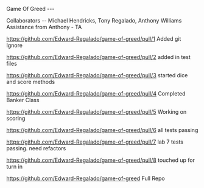 Game Of Greed --- 

Collaborators  -- Michael Hendricks, Tony Regalado, Anthony Williams
Assistance from Anthony - TA


https://github.com/Edward-Regalado/game-of-greed/pull/1
Added git Ignore


https://github.com/Edward-Regalado/game-of-greed/pull/2
added in test files


https://github.com/Edward-Regalado/game-of-greed/pull/3
started dice and score methods


https://github.com/Edward-Regalado/game-of-greed/pull/4
Completed Banker Class


https://github.com/Edward-Regalado/game-of-greed/pull/5
Working on scoring


https://github.com/Edward-Regalado/game-of-greed/pull/6
all tests passing

https://github.com/Edward-Regalado/game-of-greed/pull/7
lab 7 tests passing. need refactors

https://github.com/Edward-Regalado/game-of-greed/pull/8
touched up for turn in

https://github.com/Edward-Regalado/game-of-greed 
Full Repo


